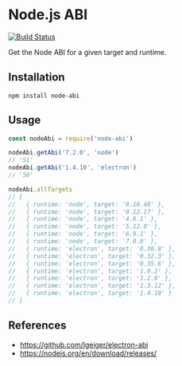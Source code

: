 # Node.js ABI

[![Build Status](https://travis-ci.org/lgeiger/node-abi.svg?branch=v1.0.0)](https://travis-ci.org/lgeiger/node-abi)

Get the Node ABI for a given target and runtime.

## Installation
```
npm install node-abi
```

## Usage
```javascript
const nodeAbi = require('node-abi')

nodeAbi.getAbi('7.2.0', 'node')
// '51'
nodeAbi.getAbi('1.4.10', 'electron')
// '50'

nodeAbi.allTargets
// [
//   { runtime: 'node', target: '0.10.48' },
//   { runtime: 'node', target: '0.12.17' },
//   { runtime: 'node', target: '4.6.1' },
//   { runtime: 'node', target: '5.12.0' },
//   { runtime: 'node', target: '6.9.1' },
//   { runtime: 'node', target: '7.0.0' },
//   { runtime: 'electron', target: '0.30.8' },
//   { runtime: 'electron', target: '0.32.3' },
//   { runtime: 'electron', target: '0.35.6' },
//   { runtime: 'electron', target: '1.0.2' },
//   { runtime: 'electron', target: '1.2.8' },
//   { runtime: 'electron', target: '1.3.12' },
//   { runtime: 'electron', target: '1.4.10' }
// ]
```

## References

- https://github.com/lgeiger/electron-abi
- https://nodejs.org/en/download/releases/
